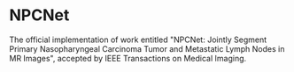 # NPCNet
The official implementation of work entitled "NPCNet: Jointly Segment Primary Nasopharyngeal Carcinoma Tumor and Metastatic Lymph Nodes in MR Images", accepted by IEEE Transactions on Medical Imaging.
